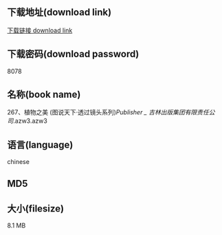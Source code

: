 ## 下载地址(download link)
[下载链接 download link](https://tutu365.netlify.app/?s=267%E3%80%81%E6%A4%8D%E7%89%A9%E4%B9%8B%E7%BE%8E+%28%E5%9B%BE%E8%AF%B4%E5%A4%A9%E4%B8%8B%C2%B7%E9%80%8F%E8%BF%87%E9%95%9C%E5%A4%B4%E7%B3%BB%E5%88%97%29_Publisher+++++++++++_+%E5%90%89%E6%9E%97%E5%87%BA%E7%89%88%E9%9B%86%E5%9B%A2%E6%9C%89%E9%99%90%E8%B4%A3%E4%BB%BB%E5%85%AC%E5%8F%B8_.azw3)

## 下载密码(download password)
8078

## 名称(book name)
267、植物之美 (图说天下·透过镜头系列)_Publisher           _ 吉林出版集团有限责任公司_.azw3.azw3

## 语言(language)
chinese

## MD5


## 大小(filesize)
8.1 MB
